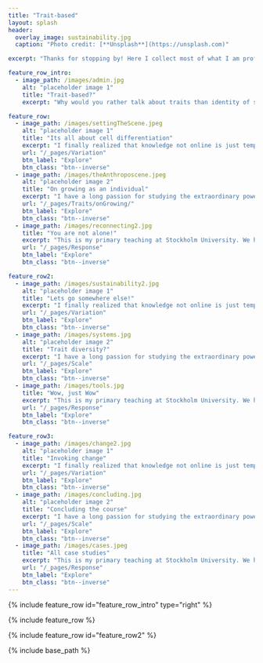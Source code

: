 ```yaml
---
title: "Trait-based"
layout: splash
header:
  overlay_image: sustainability.jpg
  caption: "Photo credit: [**Unsplash**](https://unsplash.com)"

excerpt: "Thanks for stopping by! Here I collect most of what I am professionally interested in and currently pursuing. I hope you will find something useful or entertaining. **Sincerely, Jon Norberg**"

feature_row_intro:
  - image_path: /images/admin.jpg
    alt: "placeholder image 1"
    title: "Trait-based?"
    excerpt: "Why would you rather talk about traits than identity of species?"

feature_row:
  - image_path: /images/settingTheScene.jpeg
    alt: "placeholder image 1"
    title: "Its all about cell differentiation"
    excerpt: "I finally realized that knowledge not online is just temporally archived (inside me). So, for the better or worse, here is where I put thoughts and ideas to share"
    url: "/_pages/Variation"
    btn_label: "Explore"
    btn_class: "btn--inverse"
  - image_path: /images/theAnthroposcene.jpeg
    alt: "placeholder image 2"
    title: "On growing as an individual"
    excerpt: "I have a long passion for studying the extraordinary powerful and beautiful processes that make up complex adaptive systems. I primarlily use this knowledge to understand the criteria for selforganized sustainability. I use this material to teach a graduate course"
    url: "/_pages/Traits/onGrowing/"
    btn_label: "Explore"
    btn_class: "btn--inverse"
  - image_path: /images/reconnecting2.jpg
    title: "You are not alone!"
    excerpt: "This is my primary teaching at Stockholm University. We have some amazing people at my department and an amazing Master program. For those that cannot get into that one, I have compressed parts of it into an online course (that you can get university credits for)."
    url: "/_pages/Response"
    btn_label: "Explore"
    btn_class: "btn--inverse"

feature_row2:
  - image_path: /images/sustainability2.jpg
    alt: "placeholder image 1"
    title: "Lets go somewhere else!"
    excerpt: "I finally realized that knowledge not online is just temporally archived (inside me). So, for the better or worse, here is where I put thoughts and ideas to share"
    url: "/_pages/Variation"
    btn_label: "Explore"
    btn_class: "btn--inverse"
  - image_path: /images/systems.jpg
    alt: "placeholder image 2"
    title: "Trait diversity?"
    excerpt: "I have a long passion for studying the extraordinary powerful and beautiful processes that make up complex adaptive systems. I primarlily use this knowledge to understand the criteria for selforganized sustainability. I use this material to teach a graduate course"
    url: "/_pages/Scale"
    btn_label: "Explore"
    btn_class: "btn--inverse"
  - image_path: /images/tools.jpg
    title: "Wow, just Wow"
    excerpt: "This is my primary teaching at Stockholm University. We have some amazing people at my department and an amazing Master program. For those that cannot get into that one, I have compressed parts of it into an online course (that you can get university credits for)."
    url: "/_pages/Response"
    btn_label: "Explore"
    btn_class: "btn--inverse"

feature_row3:
  - image_path: /images/change2.jpg
    alt: "placeholder image 1"
    title: "Invoking change"
    excerpt: "I finally realized that knowledge not online is just temporally archived (inside me). So, for the better or worse, here is where I put thoughts and ideas to share"
    url: "/_pages/Variation"
    btn_label: "Explore"
    btn_class: "btn--inverse"
  - image_path: /images/concluding.jpg
    alt: "placeholder image 2"
    title: "Concluding the course"
    excerpt: "I have a long passion for studying the extraordinary powerful and beautiful processes that make up complex adaptive systems. I primarlily use this knowledge to understand the criteria for selforganized sustainability. I use this material to teach a graduate course"
    url: "/_pages/Scale"
    btn_label: "Explore"
    btn_class: "btn--inverse"
  - image_path: /images/cases.jpeg
    title: "All case studies"
    excerpt: "This is my primary teaching at Stockholm University. We have some amazing people at my department and an amazing Master program. For those that cannot get into that one, I have compressed parts of it into an online course (that you can get university credits for)."
    url: "/_pages/Response"
    btn_label: "Explore"
    btn_class: "btn--inverse"
---
```


{% include feature_row id="feature_row_intro" type="right" %}

{% include feature_row %}

{% include feature_row id="feature_row2" %}

{% include base_path %}
